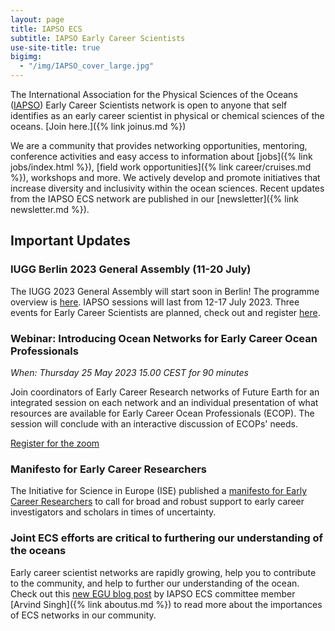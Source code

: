 ```yaml
---
layout: page
title: IAPSO ECS
subtitle: IAPSO Early Career Scientists
use-site-title: true
bigimg:
  - "/img/IAPSO_cover_large.jpg"
---
```


The International Association for the Physical Sciences of the Oceans ([IAPSO](https://iapso-ocean.org/)) Early Career Scientists network is open to anyone  that self identifies as an early career scientist in physical or chemical sciences of the oceans. [Join here.]({% link joinus.md %})

We are a community that provides networking opportunities, mentoring, conference activities and easy access to information about [jobs]({% link jobs/index.html %}), [field work opportunities]({% link career/cruises.md %}), workshops and more. We actively develop and promote initiatives that increase diversity and inclusivity within the ocean sciences. Recent updates from the IAPSO ECS network are published in our [newsletter]({% link newsletter.md %}).

## Important Updates

### IUGG Berlin 2023 General Assembly (11-20 July)
The IUGG 2023 General Assembly will start soon in Berlin! The programme overview is [here](https://www.iugg2023berlin.org/program-at-glance/). IAPSO sessions will last from 12-17 July 2023. Three events for Early Career Scientists are planned, check out and register [here](https://www.iugg2023berlin.org/ecs-events/).

### Webinar: Introducing Ocean Networks for Early Career Ocean Professionals
*When: Thursday 25 May 2023 15.00 CEST for 90 minutes*

Join coordinators of Early Career Research networks of Future Earth for an integrated session on each network and an individual presentation of what resources are available for Early Career Ocean Professionals (ECOP). The session will conclude with an interactive discussion of ECOPs' needs.

[Register for the zoom](https://us06web.zoom.us/meeting/register/tZIucOmhpjopH9PAaeSx9D-5VmQ14GPsZ9iw#/registration)

### Manifesto for Early Career Researchers
The Initiative for Science in Europe (ISE) published a [manifesto for Early Career Researchers](https://initiative-se.eu/manifesto/) to call for broad and robust support to early career investigators and scholars in times of uncertainty.

### Joint ECS efforts are critical to furthering our understanding of the oceans
Early career scientist networks are rapidly growing, help you to contribute to the community, and help to further our understanding of the ocean. Check out this [new EGU blog post](https://blogs.egu.eu/divisions/os/2021/06/25/ocean-networks-1/) by IAPSO ECS committee member [Arvind Singh]({% link aboutus.md %}) to read more about the importances of ECS networks in our community.
